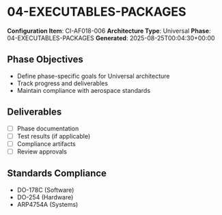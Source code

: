 # 04-EXECUTABLES-PACKAGES

**Configuration Item**: CI-AF018-006
**Architecture Type**: Universal
**Phase**: 04-EXECUTABLES-PACKAGES
**Generated**: 2025-08-25T00:04:30+00:00

## Phase Objectives
- Define phase-specific goals for Universal architecture
- Track progress and deliverables
- Maintain compliance with aerospace standards

## Deliverables
- [ ] Phase documentation
- [ ] Test results (if applicable)
- [ ] Compliance artifacts
- [ ] Review approvals

## Standards Compliance
- DO-178C (Software)
- DO-254 (Hardware)
- ARP4754A (Systems)
